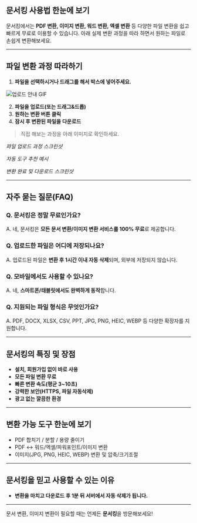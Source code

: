 
## 문서킹 사용법 한눈에 보기

문서킹에서는 **PDF 변환, 이미지 변환, 워드 변환, 엑셀 변환** 등 다양한 파일 변환을 쉽고 빠르게 무료로 이용할 수 있습니다. 아래 실제 변환 과정을 따라 하면서 원하는 파일로 손쉽게 변환해보세요.

---

## 파일 변환 과정 따라하기

1. **파일을 선택하시거나 드래그를 해서 박스에 넣어주세요.**

![업로드 안내 GIF](/images/home_0.gif)

2. **파일을 업로드(또는 드래그&드롭)**
3. **원하는 변환 버튼 클릭**
4. **잠시 후 변환된 파일을 다운로드**

> 직접 해보는 과정을 아래 이미지로 확인하세요.


*파일 업로드 과정 스크린샷*


*자동 도구 추천 예시*


*변환 완료 및 다운로드 스크린샷*

---

## 자주 묻는 질문(FAQ)

### Q. 문서킹은 정말 무료인가요?
A. 네, 문서킹은 **모든 문서 변환/이미지 변환 서비스를 100% 무료**로 제공합니다.

### Q. 업로드한 파일은 어디에 저장되나요?
A. 업로드된 파일은 **변환 후 1시간 이내 자동 삭제**되며, 외부에 저장되지 않습니다.

### Q. 모바일에서도 사용할 수 있나요?
A. 네, **스마트폰/태블릿에서도 완벽하게 동작**합니다.

### Q. 지원되는 파일 형식은 무엇인가요?
A. PDF, DOCX, XLSX, CSV, PPT, JPG, PNG, HEIC, WEBP 등 다양한 확장자를 지원합니다.

---

## 문서킹의 특징 및 장점

- **설치, 회원가입 없이 바로 사용**
- **모든 파일 변환 무료**
- **빠른 변환 속도(평균 3~10초)**
- **강력한 보안(HTTPS, 파일 자동삭제)**
- **광고 없는 깔끔한 환경**

---

## 변환 가능 도구 한눈에 보기

- PDF 합치기 / 분할 / 용량 줄이기
- PDF ↔ 워드/엑셀/파워포인트/이미지 변환
- 이미지(JPG, PNG, HEIC, WEBP) 변환 및 압축/크기조절

---

## 문서킹을 믿고 사용할 수 있는 이유

- **변환을 마치고 다운로드 후 1분 뒤 서버에서 자동 삭제가 됩니다.**

---

문서 변환, 이미지 변환이 필요할 때는 언제든 **문서킹**을 방문해보세요!